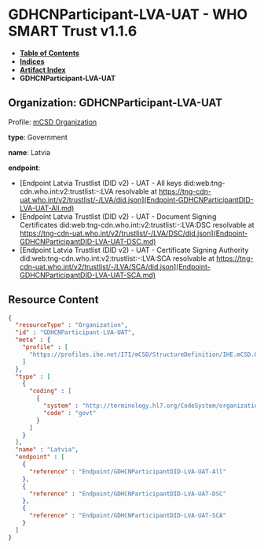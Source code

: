 # GDHCNParticipant-LVA-UAT - WHO SMART Trust v1.1.6

* [**Table of Contents**](toc.md)
* [**Indices**](indices.md)
* [**Artifact Index**](artifacts.md)
* **GDHCNParticipant-LVA-UAT**

## Organization: GDHCNParticipant-LVA-UAT

Profile: [mCSD Organization](https://profiles.ihe.net/ITI/mCSD/4.0.0/StructureDefinition-IHE.mCSD.Organization.html)

**type**: Government

**name**: Latvia

**endpoint**: 

* [Endpoint Latvia Trustlist (DID v2) - UAT - All keys did:web:tng-cdn.who.int:v2:trustlist:-:LVA resolvable at https://tng-cdn-uat.who.int/v2/trustlist/-/LVA/did.json](Endpoint-GDHCNParticipantDID-LVA-UAT-All.md)
* [Endpoint Latvia Trustlist (DID v2) - UAT - Document Signing Certificates did:web:tng-cdn.who.int:v2:trustlist:-:LVA:DSC resolvable at https://tng-cdn-uat.who.int/v2/trustlist/-/LVA/DSC/did.json](Endpoint-GDHCNParticipantDID-LVA-UAT-DSC.md)
* [Endpoint Latvia Trustlist (DID v2) - UAT - Certificate Signing Authority did:web:tng-cdn.who.int:v2:trustlist:-:LVA:SCA resolvable at https://tng-cdn-uat.who.int/v2/trustlist/-/LVA/SCA/did.json](Endpoint-GDHCNParticipantDID-LVA-UAT-SCA.md)



## Resource Content

```json
{
  "resourceType" : "Organization",
  "id" : "GDHCNParticipant-LVA-UAT",
  "meta" : {
    "profile" : [
      "https://profiles.ihe.net/ITI/mCSD/StructureDefinition/IHE.mCSD.Organization"
    ]
  },
  "type" : [
    {
      "coding" : [
        {
          "system" : "http://terminology.hl7.org/CodeSystem/organization-type",
          "code" : "govt"
        }
      ]
    }
  ],
  "name" : "Latvia",
  "endpoint" : [
    {
      "reference" : "Endpoint/GDHCNParticipantDID-LVA-UAT-All"
    },
    {
      "reference" : "Endpoint/GDHCNParticipantDID-LVA-UAT-DSC"
    },
    {
      "reference" : "Endpoint/GDHCNParticipantDID-LVA-UAT-SCA"
    }
  ]
}

```
